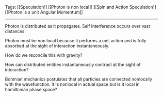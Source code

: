 Tags: [[Speculation]] [[Photon is non local]] [[Spin and Action Speculation]] [[Photon is a unit Angular Momentum]]
___
Photon is distributed as it propagates. Self interference occurs over vast distances.

Photon must be non local because it performs a unit action and is fully absorbed at the sight of interaction instantaneously. 

How do we reconcile this with gravity? 

How can distributed entities instantaneously contract at the sight of interaction? 

Bohmian mechanics postulates that all particles are connected nonlocally with the wavefunction. It is nonlocal in actual space but is it local in hamiltonian phase space? 

